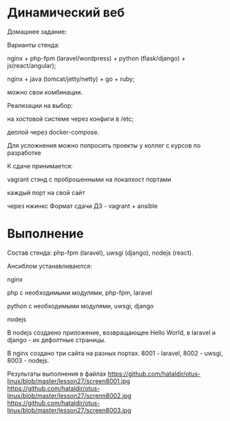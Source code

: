 # Динамический веб

Домашнее задание:

Варианты стенда:

nginx + php-fpm (laravel/wordpress) + python (flask/django) + js(react/angular);

nginx + java (tomcat/jetty/netty) + go + ruby;

можно свои комбинации.

Реализации на выбор:

на хостовой системе через конфиги в /etc;

деплой через docker-compose.

Для усложнения можно попросить проекты у коллег с курсов по разработке

К сдаче принимается:

vagrant стэнд с проброшенными на локалхост портами

каждый порт на свой сайт

через нжинкс Формат сдачи ДЗ - vagrant + ansible


# Выполнение

Состав стенда:  php-fpm (laravel), uwsgi (django), nodejs (react).

Ансиблом устанавливаются:

nginx

php с необходимыми модулями, php-fpm, laravel

python с необходимыми модулями, uwsgi, django

nodejs

В nodejs создаено приложение, возвращающее Hello World, в laravel и django - их дефолтные страницы.

В nginx создано три сайта на разных портах. 8001 - laravel, 8002 - uwsgi, 8003 - nodejs.

Результаты выполнения в файлах 
https://github.com/hataldir/otus-linux/blob/master/lesson27/screen8001.jpg
https://github.com/hataldir/otus-linux/blob/master/lesson27/screnn8002.jpg
https://github.com/hataldir/otus-linux/blob/master/lesson27/screen8003.jpg
